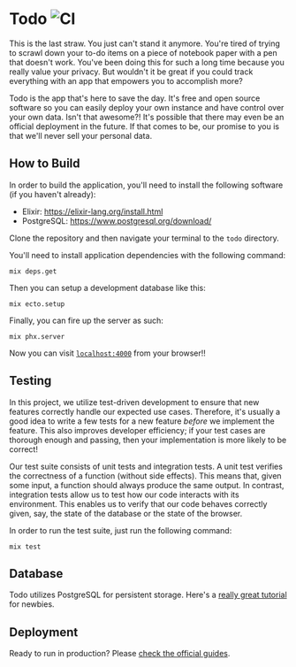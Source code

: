 # Todo ![CI](https://github.com/nskins/todo/actions/workflows/ci.yml/badge.svg)

This is the last straw. You just can't stand it anymore. You're tired of trying to scrawl down your to-do items on a piece of notebook paper with a pen that doesn't work. You've been doing this for such a long time because you really value your privacy. But wouldn't it be great if you could track everything with an app that empowers you to accomplish more?

Todo is the app that's here to save the day. It's free and open source software so you can easily deploy your own instance and have control over your own data. Isn't that awesome?! It's possible that there may even be an official deployment in the future. If that comes to be, our promise to you is that we'll never sell your personal data.

## How to Build

In order to build the application, you'll need to install the following software (if you haven't already):

- Elixir: https://elixir-lang.org/install.html
- PostgreSQL: https://www.postgresql.org/download/

Clone the repository and then navigate your terminal to the `todo` directory.

You'll need to install application dependencies with the following command:

```
mix deps.get
```

Then you can setup a development database like this:

```
mix ecto.setup
```

Finally, you can fire up the server as such:

```
mix phx.server
```

Now you can visit [`localhost:4000`](http://localhost:4000) from your browser!!

## Testing

In this project, we utilize test-driven development to ensure that new features correctly handle our expected use cases. Therefore, it's usually a good idea to write a few tests for a new feature *before* we implement the feature. This also improves developer efficiency; if your test cases are thorough enough and passing, then your implementation is more likely to be correct!

Our test suite consists of unit tests and integration tests. A unit test verifies the correctness of a function (without side effects). This means that, given some input, a function should always produce the same output. In contrast, integration tests allow us to test how our code interacts with its environment. This enables us to verify that our code behaves correctly given, say, the state of the database or the state of the browser.

In order to run the test suite, just run the following command:

```
mix test
```

## Database

Todo utilizes PostgreSQL for persistent storage. Here's a [really great tutorial](https://www.postgresql.org/docs/current/tutorial.html) for newbies.

## Deployment

Ready to run in production? Please [check the official guides](https://hexdocs.pm/phoenix/deployment.html).
